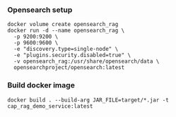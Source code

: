 ### Opensearch setup

```shell
docker volume create opensearch_rag
docker run -d --name opensearch_rag \
  -p 9200:9200 \
  -p 9600:9600 \
  -e "discovery.type=single-node" \
  -e "plugins.security.disabled=true" \
  -v opensearch_rag:/usr/share/opensearch/data \
  opensearchproject/opensearch:latest
```

### Build docker image

```shell
docker build . --build-arg JAR_FILE=target/*.jar -t cap_rag_demo_service:latest
```